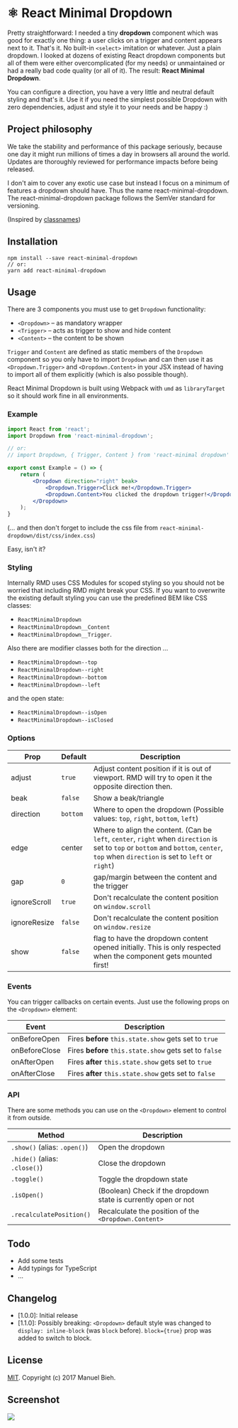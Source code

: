 # ⚛️ React Minimal Dropdown

Pretty straightforward: I needed a tiny **dropdown** component which was good for exactly one thing: a user clicks on a trigger and content appears next to it. That's it. No built-in `<select>` imitation or whatever. Just a plain dropdown. I looked at dozens of existing React dropdown components but all of them were either overcomplicated (for my needs) or unmaintained or had a really bad code quality (or all of it). The result: **React Minimal Dropdown**.

You can configure a direction, you have a very little and neutral default styling and that's it. Use it if you need the simplest possible Dropdown with zero dependencies, adjust and style it to your needs and be happy :)

## Project philosophy

We take the stability and performance of this package seriously, because one day it might run millions of times a day in browsers all around the world. Updates are thoroughly reviewed for performance impacts before being released.

I don't aim to cover any exotic use case but instead I focus on a minimum of features a dropdown should have. Thus the name react-minimal-dropdown. The react-minimal-dropdown package follows the SemVer standard for versioning.

(Inspired by [classnames](https://github.com/JedWatson/classnames#project-philosophy))

## Installation

```
npm install --save react-minimal-dropdown
// or:
yarn add react-minimal-dropdown
```

## Usage

There are 3 components you must use to get `Dropdown` functionality:
- `<Dropdown>` – as mandatory wrapper
- `<Trigger>` – acts as trigger to show and hide content
- `<Content>` – the content to be shown

`Trigger` and `Content` are defined as static members of the `Dropdown` component so you only have to import `Dropdown` and can then use it as `<Dropdown.Trigger>` and `<Dropdown.Content>` in your JSX instead of having to import all of them explicitly (which is also possible though).

React Minimal Dropdown is built using Webpack with `umd` as `libraryTarget` so it should work fine in all environments.

### Example

```jsx
import React from 'react';
import Dropdown from 'react-minimal-dropdown';

// or:
// import Dropdown, { Trigger, Content } from 'react-minimal dropdown'

export const Example = () => {
    return (
        <Dropdown direction="right" beak>
            <Dropdown.Trigger>Click me!</Dropdown.Trigger>
            <Dropdown.Content>You clicked the dropdown trigger!</Dropdown.Content>
        </Dropdown>
    );
}
```

(… and then don't forget to include the css file from `react-minimal-dropdown/dist/css/index.css`)

Easy, isn't it?

### Styling

Internally RMD uses CSS Modules for scoped styling so you should not be worried that including RMD might break your CSS. If you want to overwrite the existing default styling you can use the predefined BEM like CSS classes:

- `ReactMinimalDropdown`
- `ReactMinimalDropdown__Content` 
- `ReactMinimalDropdown__Trigger`. 

Also there are modifier classes both for the direction … 

- `ReactMinimalDropdown--top`
- `ReactMinimalDropdown--right`
- `ReactMinimalDropdown--bottom`
- `ReactMinimalDropdown--left`

and the open state: 

- `ReactMinimalDropdown--isOpen`
- `ReactMinimalDropdown--isClosed`


### Options

| Prop | Default | Description |
| -- | -- | -- |
| adjust | `true` | Adjust content position if it is out of viewport. RMD will try to open it the opposite direction then. |
| beak | `false` | Show a beak/triangle |
| direction | `bottom` | Where to open the dropdown (Possible values: `top`, `right`,  `bottom`, `left`) |
| edge | center | Where to align the content. (Can be `left`, `center`, `right` when `direction` is set to `top` or `bottom` and `bottom`, `center`, `top` when `direction` is set to `left` or `right`) |
| gap | `0` | gap/margin between the content and the trigger |
| ignoreScroll | `true` | Don't recalculate the content position on `window.scroll` |
| ignoreResize | `false` | Don't recalculate the content position on `window.resize` |
| show | `false` | flag to have the dropdown content opened initially. This is only respected when the component gets mounted first! |

### Events

You can trigger callbacks on certain events. Just use the following props on the `<Dropdown>` element:

| Event | Description |
| -- | -- |
| onBeforeOpen | Fires **before** `this.state.show` gets set to `true` |
| onBeforeClose | Fires **before** `this.state.show` gets set to `false` |
| onAfterOpen | Fires **after** `this.state.show` gets set to `true` |
| onAfterClose | Fires **after** `this.state.show` gets set to `false` |

### API

There are some methods you can use on the `<Dropdown>` element to control it from outside.

| Method | Description |
| -- | -- |
| `.show()` (alias: `.open()`) | Open the dropdown |
| `.hide()` (alias: `.close()`) | Close the dropdown |
| `.toggle()` | Toggle the dropdown state |
| `.isOpen()` | (Boolean) Check if the dropdown state is currently open or not |
| `.recalculatePosition()` | Recalculate the position of the `<Dropdown.Content>` |

## Todo

- Add some tests
- Add typings for TypeScript
- …

## Changelog

- [1.0.0]: Initial release
- [1.1.0]: Possibly breaking: `<Dropdown>` default style was changed to `display: inline-block` (was `block` before). `block={true}` prop was added to switch to block.

## License

[MIT](LICENSE). Copyright (c) 2017 Manuel Bieh.

## Screenshot
![](example/screenshot.png)
